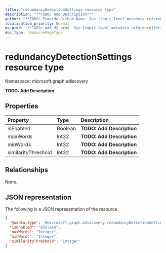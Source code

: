 ```yaml
---
title: "redundancyDetectionSettings resource type"
description: "**TODO: Add Description**"
author: "**TODO: Provide Github Name. See [topic-level metadata reference](https://msgo.azurewebsites.net/add/document/guidelines/metadata.html#topic-level-metadata)**"
localization_priority: Normal
ms.prod: "**TODO: Add MS prod. See [topic-level metadata reference](https://msgo.azurewebsites.net/add/document/guidelines/metadata.html#topic-level-metadata)**"
doc_type: resourcePageType
---
```


# redundancyDetectionSettings resource type

Namespace: microsoft.graph.ediscovery



**TODO: Add Description**

## Properties
|Property|Type|Description|
|:---|:---|:---|
|isEnabled|Boolean|**TODO: Add Description**|
|maxWords|Int32|**TODO: Add Description**|
|minWords|Int32|**TODO: Add Description**|
|similarityThreshold|Int32|**TODO: Add Description**|

## Relationships
None.

## JSON representation
The following is a JSON representation of the resource.
<!-- {
  "blockType": "resource",
  "@odata.type": "microsoft.graph.ediscovery.redundancyDetectionSettings"
}
-->
``` json
{
  "@odata.type": "#microsoft.graph.ediscovery.redundancyDetectionSettings",
  "isEnabled": "Boolean",
  "maxWords": "Integer",
  "minWords": "Integer",
  "similarityThreshold": "Integer"
}
```

